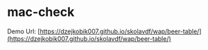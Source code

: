 # **mac-check**

Demo Url: [https://dzejkobik007.github.io/skolavdf/wap/beer-table/](https://dzejkobik007.github.io/skolavdf/wap/beer-table/)